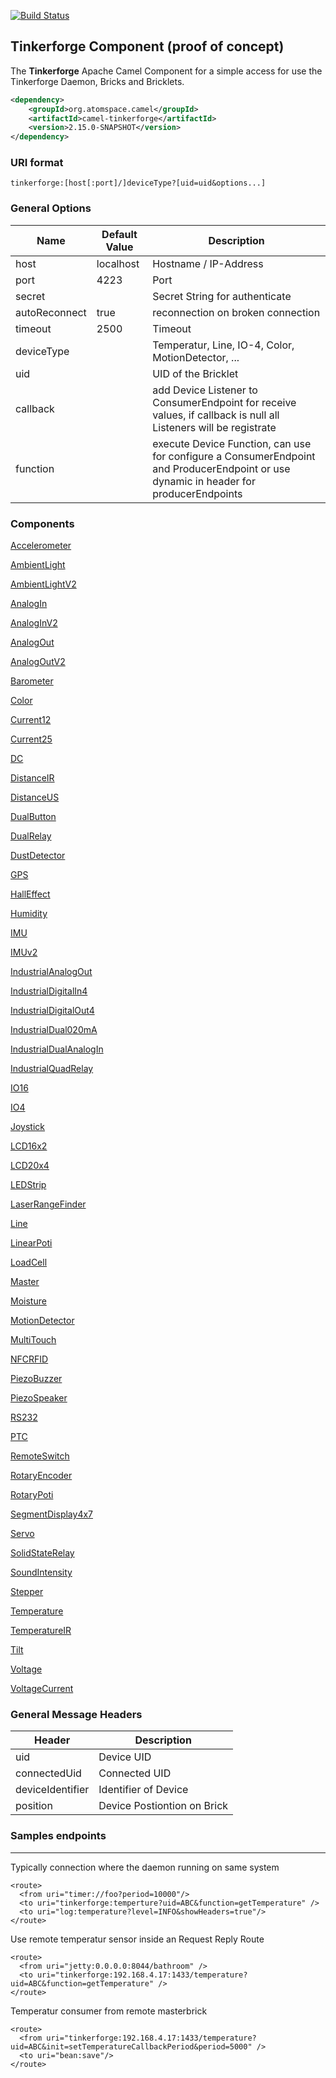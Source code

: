[![Build Status](https://travis-ci.org/eddi888/camel-tinkerforge.svg?branch=master)](https://travis-ci.org/eddi888/camel-tinkerforge)
## Tinkerforge Component (proof of concept)


The **Tinkerforge** Apache Camel Component for a simple access for use the Tinkerforge Daemon, Bricks and Bricklets.
```xml
<dependency>
    <groupId>org.atomspace.camel</groupId>
    <artifactId>camel-tinkerforge</artifactId>
    <version>2.15.0-SNAPSHOT</version>
</dependency>
```

### URI format


```
tinkerforge:[host[:port]/]deviceType?[uid=uid&options...]
```

### General Options


Name           | Default Value | Description
-------------- | ------------- | -------------
host           | localhost     | Hostname / IP-Address
port           | 4223          | Port
secret         |               | Secret String for authenticate
autoReconnect  | true          | reconnection on broken connection
timeout        | 2500          | Timeout
deviceType     |               | Temperatur, Line, IO-4, Color, MotionDetector, ...
uid            |               | UID of the Bricklet
callback       |               | add Device Listener to ConsumerEndpoint for receive values, if callback is null all Listeners will be registrate
function       |               | execute Device Function, can use for configure a ConsumerEndpoint and ProducerEndpoint or use dynamic in header for producerEndpoints


### Components

[Accelerometer](src/main/java/org/atomspace/camel/component/tinkerforge/device/Accelerometer.md)

[AmbientLight](src/main/java/org/atomspace/camel/component/tinkerforge/device/AmbientLight.md)

[AmbientLightV2](src/main/java/org/atomspace/camel/component/tinkerforge/device/AmbientLightV2.md)

[AnalogIn](src/main/java/org/atomspace/camel/component/tinkerforge/device/AnalogIn.md)

[AnalogInV2](src/main/java/org/atomspace/camel/component/tinkerforge/device/AnalogInV2.md)

[AnalogOut](src/main/java/org/atomspace/camel/component/tinkerforge/device/AnalogOut.md)

[AnalogOutV2](src/main/java/org/atomspace/camel/component/tinkerforge/device/AnalogOutV2.md)

[Barometer](src/main/java/org/atomspace/camel/component/tinkerforge/device/Barometer.md)

[Color](src/main/java/org/atomspace/camel/component/tinkerforge/device/Color.md)

[Current12](src/main/java/org/atomspace/camel/component/tinkerforge/device/Current12.md)

[Current25](src/main/java/org/atomspace/camel/component/tinkerforge/device/Current25.md)

[DC](src/main/java/org/atomspace/camel/component/tinkerforge/device/DC.md)

[DistanceIR](src/main/java/org/atomspace/camel/component/tinkerforge/device/DistanceIR.md)

[DistanceUS](src/main/java/org/atomspace/camel/component/tinkerforge/device/DistanceUS.md)

[DualButton](src/main/java/org/atomspace/camel/component/tinkerforge/device/DualButton.md)

[DualRelay](src/main/java/org/atomspace/camel/component/tinkerforge/device/DualRelay.md)

[DustDetector](src/main/java/org/atomspace/camel/component/tinkerforge/device/DustDetector.md)

[GPS](src/main/java/org/atomspace/camel/component/tinkerforge/device/GPS.md)

[HallEffect](src/main/java/org/atomspace/camel/component/tinkerforge/device/HallEffect.md)

[Humidity](src/main/java/org/atomspace/camel/component/tinkerforge/device/Humidity.md)

[IMU](src/main/java/org/atomspace/camel/component/tinkerforge/device/IMU.md)

[IMUv2](src/main/java/org/atomspace/camel/component/tinkerforge/device/IMUV2.md)

[IndustrialAnalogOut](src/main/java/org/atomspace/camel/component/tinkerforge/device/IndustrialAnalogOut.md)

[IndustrialDigitalIn4](src/main/java/org/atomspace/camel/component/tinkerforge/device/IndustrialDigitalIn4.md)

[IndustrialDigitalOut4](src/main/java/org/atomspace/camel/component/tinkerforge/device/IndustrialDigitalOut4.md)

[IndustrialDual020mA](src/main/java/org/atomspace/camel/component/tinkerforge/device/IndustrialDual020mA.md)

[IndustrialDualAnalogIn](src/main/java/org/atomspace/camel/component/tinkerforge/device/IndustrialDualAnalogIn.md)

[IndustrialQuadRelay](src/main/java/org/atomspace/camel/component/tinkerforge/device/IndustrialQuadRelay.md)

[IO16](src/main/java/org/atomspace/camel/component/tinkerforge/device/IO16.md)

[IO4](src/main/java/org/atomspace/camel/component/tinkerforge/device/IO4.md)

[Joystick](src/main/java/org/atomspace/camel/component/tinkerforge/device/Joystick.md)

[LCD16x2](src/main/java/org/atomspace/camel/component/tinkerforge/device/LCD16x2.md)

[LCD20x4](src/main/java/org/atomspace/camel/component/tinkerforge/device/LCD20x4.md)

[LEDStrip](src/main/java/org/atomspace/camel/component/tinkerforge/device/LEDStrip.md)

[LaserRangeFinder](src/main/java/org/atomspace/camel/component/tinkerforge/device/LaserRangeFinder.md)

[Line](src/main/java/org/atomspace/camel/component/tinkerforge/device/Line.md)

[LinearPoti](src/main/java/org/atomspace/camel/component/tinkerforge/device/LinearPoti.md)

[LoadCell](src/main/java/org/atomspace/camel/component/tinkerforge/device/LoadCell.md)

[Master](src/main/java/org/atomspace/camel/component/tinkerforge/device/Master.md)

[Moisture](src/main/java/org/atomspace/camel/component/tinkerforge/device/Moisture.md)

[MotionDetector](src/main/java/org/atomspace/camel/component/tinkerforge/device/MotionDetector.md)

[MultiTouch](src/main/java/org/atomspace/camel/component/tinkerforge/device/MultiTouch.md)

[NFCRFID](src/main/java/org/atomspace/camel/component/tinkerforge/device/NFCRFID.md)

[PiezoBuzzer](src/main/java/org/atomspace/camel/component/tinkerforge/device/PiezoBuzzer.md)

[PiezoSpeaker](src/main/java/org/atomspace/camel/component/tinkerforge/device/PiezoSpeaker.md)

[RS232](src/main/java/org/atomspace/camel/component/tinkerforge/device/RS232.md)

[PTC](src/main/java/org/atomspace/camel/component/tinkerforge/device/PTC.md)

[RemoteSwitch](src/main/java/org/atomspace/camel/component/tinkerforge/device/RemoteSwitch.md)

[RotaryEncoder](src/main/java/org/atomspace/camel/component/tinkerforge/device/RotaryEncoder.md)

[RotaryPoti](src/main/java/org/atomspace/camel/component/tinkerforge/device/RotaryPoti.md)

[SegmentDisplay4x7](src/main/java/org/atomspace/camel/component/tinkerforge/device/SegmentDisplay4x7.md)

[Servo](src/main/java/org/atomspace/camel/component/tinkerforge/device/Servo.md)

[SolidStateRelay](src/main/java/org/atomspace/camel/component/tinkerforge/device/SolidStateRelay.md)

[SoundIntensity](src/main/java/org/atomspace/camel/component/tinkerforge/device/SoundIntensity.md)

[Stepper](src/main/java/org/atomspace/camel/component/tinkerforge/device/Stepper.md)

[Temperature](src/main/java/org/atomspace/camel/component/tinkerforge/device/Temperature.md)

[TemperatureIR](src/main/java/org/atomspace/camel/component/tinkerforge/device/TemperatureIR.md)

[Tilt](src/main/java/org/atomspace/camel/component/tinkerforge/device/Tilt.md)

[Voltage](src/main/java/org/atomspace/camel/component/tinkerforge/device/Voltage.md)

[VoltageCurrent](src/main/java/org/atomspace/camel/component/tinkerforge/device/VoltageCurrent.md)



### General Message Headers


Header             | Description
------------------ | -------------
uid                | Device UID
connectedUid       | Connected UID
deviceIdentifier   | Identifier of Device
position           | Device Postiontion on Brick   

### Samples endpoints
---------------------------------------------------
Typically connection where the daemon running on same system 
```
<route>
  <from uri="timer://foo?period=10000"/>
  <to uri="tinkerforge:temperture?uid=ABC&function=getTemperature" />
  <to uri="log:temperature?level=INFO&showHeaders=true"/>
</route>

```

Use remote temperatur sensor inside an Request Reply Route
```
<route>
  <from uri="jetty:0.0.0.0:8044/bathroom" />
  <to uri="tinkerforge:192.168.4.17:1433/temperature?uid=ABC&function=getTemperature" />
</route>

```

Temperatur consumer from remote masterbrick 
```
<route>
  <from uri="tinkerforge:192.168.4.17:1433/temperature?uid=ABC&init=setTemperatureCallbackPeriod&period=5000" />
  <to uri="bean:save"/>
</route>
```


